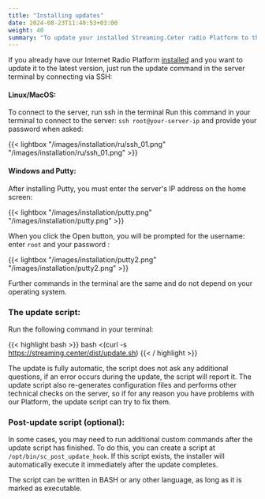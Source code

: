 ```yaml
---
title: "Installing updates"
date: 2024-08-23T11:40:53+03:00
weight: 40
summary: "To update your installed Streaming.Ceter radio Platform to the latest version, simply connect to your server via SSH and run the provided update command, which will automatically apply updates and perform system checks, with optional support for custom post-update scripts."
---
```


If you already have our Internet Radio Platform [installed](/docs/system/installation) and you want to update it to the latest version, just run the update command in the server terminal by connecting via SSH:

#### Linux/MacOS: 
To connect to the server, run ssh in the terminal 
Run this command in your terminal to connect to the server: `ssh root@your-server-ip` and provide your password when asked:

{{< lightbox "/images/installation/ru/ssh_01.png" "/images/installation/ru/ssh_01.png" >}}

#### Windows and Putty: 

After installing Putty, you must enter the server's IP address on the home screen:

{{< lightbox "/images/installation/putty.png" "/images/installation/putty.png" >}}

When you click the Open button, you will be prompted for the username: enter `root` and your password :

{{< lightbox "/images/installation/putty2.png" "/images/installation/putty2.png" >}}

Further commands in the terminal are the same and do not depend on your operating system.


### The update script:

Run the following command in your terminal:

{{< highlight bash  >}}
bash <(curl -s https://streaming.center/dist/update.sh)
{{< / highlight >}}

The update is fully automatic, the script does not ask any additional questions, if an error occurs during the update, the script will report it.
The update script also re-generates configuration files and performs other technical checks on the server, so if for any reason you have problems with our Platform, the update script can try to fix them.

### Post-update script (optional):
In some cases, you may need to run additional custom commands after the update script has finished. To do this, you can create a script at `/opt/bin/sc_post_update_hook`. If this script exists, the installer will automatically execute it immediately after the update completes.

The script can be written in BASH or any other language, as long as it is marked as executable.